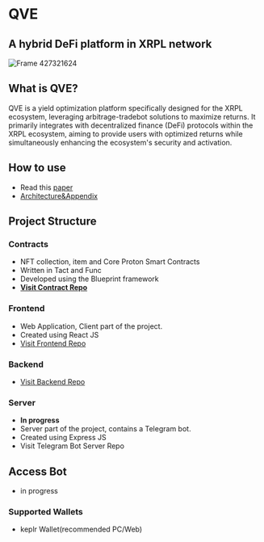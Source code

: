 # QVE
## A hybrid DeFi platform in XRPL network
![Frame 427321624](https://github.com/user-attachments/assets/58fae9aa-b701-4197-9a43-4e4241ac0c65)
## What is QVE?
QVE is a yield optimization platform specifically designed for the XRPL ecosystem, leveraging arbitrage-tradebot solutions to maximize returns. It primarily integrates with decentralized finance (DeFi) protocols within the XRPL ecosystem, aiming to provide users with optimized returns while simultaneously enhancing the ecosystem's security and activation.
## How to use
- Read this [paper](https://www.notion.so/blockwavelabs/d764923ea9e5492b93829af5374da7dd?v=08b3d567cdda467198d7ec8a5359ac44)
- [Architecture&Appendix](https://blockwavelabs-1.gitbook.io/qve)
## Project Structure
### Contracts
- NFT collection, item and Core Proton Smart Contracts
- Written in Tact and Func
- Developed using the Blueprint framework
- [**Visit Contract Repo**](https://github.com/Ripple-QVE/Ripple-QVE_frontend)
### Frontend
- Web Application, Client part of the project.
- Created using React JS
- [Visit Frontend Repo](https://github.com/Ripple-QVE/Ripple-QVE_frontend)
### Backend
- [Visit Backend Repo](https://github.com/Ripple-QVE/Ripple-QVE_backend)
### Server
- **In progress**
- Server part of the project, contains a Telegram bot.
- Created using Express JS
- Visit Telegram Bot Server Repo
## Access Bot
- in progress
### Supported Wallets
- keplr Wallet(recommended PC/Web)
